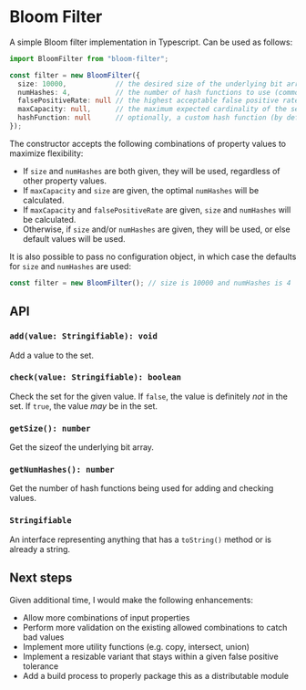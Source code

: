 # Bloom Filter

A simple Bloom filter implementation in Typescript. Can be used as follows:

```typescript
import BloomFilter from "bloom-filter";

const filter = new BloomFilter({
  size: 10000,            // the desired size of the underlying bit array (commonly seen as m)
  numHashes: 4,           // the number of hash functions to use (commonly seen as k)
  falsePositiveRate: null // the highest acceptable false positive rate (commonly seen as p)
  maxCapacity: null,      // the maximum expected cardinality of the set (commonly seen as n)
  hashFunction: null      // optionally, a custom hash function (by default, uses FNV-1a)
});
```

The constructor accepts the following combinations of property values to maximize flexibility:

- If `size` and `numHashes` are both given, they will be used, regardless of other property values.
- If `maxCapacity` and `size` are given, the optimal `numHashes` will be calculated.
- If `maxCapacity` and `falsePositiveRate` are given, `size` and `numHashes` will be calculated.
- Otherwise, if `size` and/or `numHashes` are given, they will be used, or else default values will be used.

It is also possible to pass no configuration object, in which case the defaults for `size` and `numHashes` are used:

```typescript
const filter = new BloomFilter(); // size is 10000 and numHashes is 4
```

## API

### `add(value: Stringifiable): void`

Add a value to the set.

### `check(value: Stringifiable): boolean`

Check the set for the given value. If `false`, the value is definitely _not_ in the set. If `true`, the value _may_ be in the set.

### `getSize(): number`

Get the sizeof the underlying bit array.

### `getNumHashes(): number`

Get the number of hash functions being used for adding and checking values.

### `Stringifiable`

An interface representing anything that has a `toString()` method or is already a string.

## Next steps

Given additional time, I would make the following enhancements:

- Allow more combinations of input properties
- Perform more validation on the existing allowed combinations to catch bad values
- Implement more utility functions (e.g. copy, intersect, union)
- Implement a resizable variant that stays within a given false positive tolerance
- Add a build process to properly package this as a distributable module
